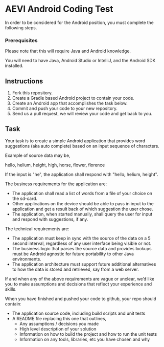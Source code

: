 # AEVI Android Coding Test

In order to be considered for the Android position, you must complete the following steps.

### Prerequisites

Please note that this will require Java and Android knowledge.

You will need to have Java, Android Studio or IntelliJ, and the Android SDK installed.

## Instructions

1. Fork this repository.
1. Create a Gradle based Android project to contain your code.
1. Create an Android app that accomplishes the task below.
1. Commit and push your code to your new repository.
1. Send us a pull request, we will review your code and get back to you.

## Task

Your task is to create a simple Android application that provides word suggestions (aka auto complete) 
based on an input sequence of characters.

Example of source data may be,


hello, helium, height, high, horse, flower, florence

If the input is "he", the application shall respond with "hello, helium, height".

The business requirements for the application are:
* The application shall read a list of words from a file of your choice on the sd-card.
* Other applications on the device should be able to pass in input to the application and get a result back of which suggestion the user chose.
* The application, when started manually, shall query the user for input and respond with suggestions, if any.

The technical requirements are:
* The application must keep in sync with the source of the data on a 5 second interval, regardless of any user interface being visible or not.
* The business logic that parses the source data and provides lookups must be Android agnostic for future portability to other Java environments.
* The application architecture must support future additional alternatives to how the data is stored and retrieved, say from a web server.

If and when any of the above requirements are vague or unclear, we’d like you to make assumptions and decisions that reflect your experience and skills.

When you have finished and pushed your code to github, your repo should contain:
* The application source code, including build scripts and unit tests
* A README file replacing this one that outlines,
    * Any assumptions / decisions you made
    * High level description of your solution
    * Information on how to build the project and how to run the unit tests
    * Information on any tools, libraries, etc you have chosen and why
